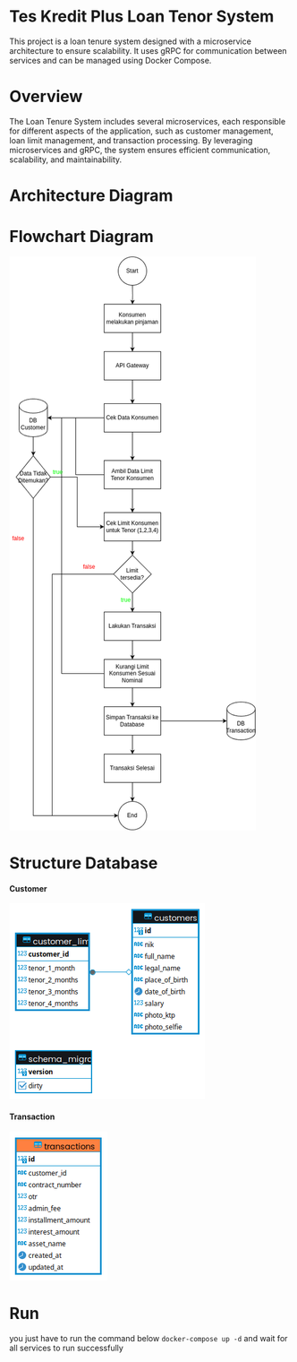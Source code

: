 # Tes Kredit Plus Loan Tenor System
This project is a loan tenure system designed with a microservice architecture to ensure scalability. It uses gRPC for communication between services and can be managed using Docker Compose.

# Overview
The Loan Tenure System includes several microservices, each responsible for different aspects of the application, such as customer management, loan limit management, and transaction processing. By leveraging microservices and gRPC, the system ensures efficient communication, scalability, and maintainability.

# Architecture Diagram

# Flowchart Diagram
![flowchart](flowchart_pinjaman.png)

# Structure Database
#### Customer
![DB Customer](customer_service.png)

#### Transaction
![DB Customer](transaction_service.png)

# Run
you just have to run the command below
`docker-compose up -d`
and wait for all services to run successfully
